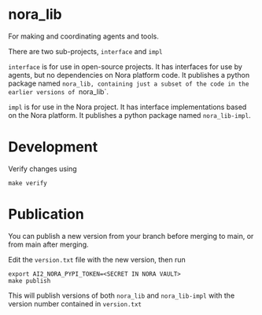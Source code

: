 # nora_lib

For making and coordinating agents and tools.

There are two sub-projects, `interface` and `impl`

`interface` is for use in open-source projects. It has interfaces for use by agents, but no dependencies on Nora platform code. It publishes a python package named `nora_lib, containing just a subset of the code in the earlier versions of `nora_lib`.

`impl` is for use in the Nora project. It has interface implementations based on the Nora platform. It publishes a python package named `nora_lib-impl`.

# Development

Verify changes using

```
make verify
```

# Publication

You can publish a new version from your branch before merging to main, or from main after merging.

Edit the `version.txt` file with the new version, then run

```
export AI2_NORA_PYPI_TOKEN=<SECRET IN NORA VAULT>
make publish
```

This will publish versions of both `nora_lib` and `nora_lib-impl` with the version number contained in `version.txt`
